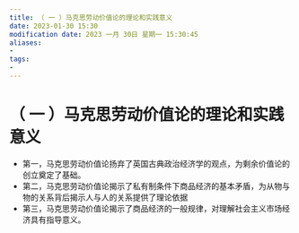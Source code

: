 ```yaml
---
title: （ 一 ）马克思劳动价值论的理论和实践意义
date: 2023-01-30 15:30
modification date: 2023 一月 30日 星期一 15:30:45
aliases: 
- 
tags: 
- 
---
```


# （ 一 ）马克思劳动价值论的理论和实践意义

- 第一，马克思劳动价值论扬弃了英国古典政治经济学的观点，为剩余价值论的创立奠定了基础。
- 第二，马克思劳动价值论揭示了私有制条件下商品经济的基本矛盾，为从物与物的关系背后揭示人与人的关系提供了理论依据
- 第三，马克思劳动价值论揭示了商品经济的一般规律，对理解社会主义市场经济具有指导意义。
